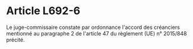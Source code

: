 # Article L692-6

Le juge-commissaire constate par ordonnance l'accord des créanciers mentionné au paragraphe 2 de l'article 47 du règlement (UE) n° 2015/848 précité.
